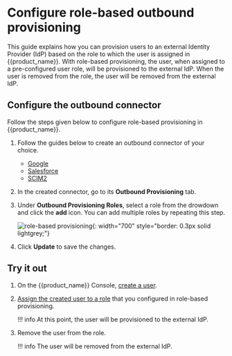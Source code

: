 # Configure role-based outbound provisioning

This guide explains how you can provision users to an external Identity Provider (IdP) based on the role to which the user is assigned in {{product_name}}. With role-based provisioning, the user, when assigned to a pre-configured user role, will be provisioned to the external IdP. When the user is removed from the role, the user will be removed from the external IdP.

## Configure the outbound connector

Follow the steps given below to configure role-based provisioning in {{product_name}}.

1. Follow the guides below to create an outbound connector of your choice.
            <ul>
                <li><a href="{{base_path}}/guides/authentication/outbound-provisioning/google">Google</a></li>
                <li><a href="{{base_path}}/guides/authentication/outbound-provisioning/salesforce">Salesforce</a></li>
                <li><a href="{{base_path}}/guides/authentication/outbound-provisioning/scim">SCIM2</a></li>
            </ul>

2. In the created connector, go to its **Outbound Provisioning** tab.

3. Under **Outbound Provisioning Roles**, select a role from the drowdown and click the **add** icon. You can add multiple roles by repeating this step.

    ![role-based provisioning]({{base_path}}/assets/img/guides/outbound-provisioning/role-based-provisioning.png){: width="700" style="border: 0.3px solid lightgrey;"}

4. Click **Update** to save the changes.

## Try it out

1. On the {{product_name}} Console, [create a user]({{base_path}}/guides/users/manage-users/#onboard-single-user).

2. [Assign the created user to a role]({{base_path}}/guides/users/manage-roles/#assign-users-to-a-role) that you configured in role-based provisioning.

    !!! info
        At this point, the user will be provisioned to the external IdP.

3. Remove the user from the role.

    !!! info
        The user will be removed from the external IdP.
